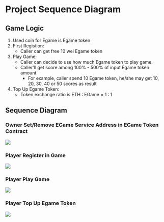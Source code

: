 # Project Sequence Diagram
## Game Logic
1. Used coin for Egame is Egame token
2. First Registion: 
    * Caller can get free 10 wei Egame token
3. Play Game:
    * Caller can decide to use how much Egame token to play game. 
    * Caller'll get score among 100% - 500% of input Egame token amount
        * For example, caller spend 10 Egame token, he/she may get 10, 20, 30, 40 or 50 scores as result
4. Top Up Egame Token:
    * Token exchange ratio is ETH : EGame = 1 : 1

## Sequence Diagram

### Owner Set/Remove EGame Service Address in EGame Token Contract
![](https://i.imgur.com/sayYNpP.png)
### Player Register in Game
![](https://i.imgur.com/dFwiMKP.png)
### Player Play Game
![](https://i.imgur.com/Tpx1mfI.png)
### Player Top Up Egame Token
![](https://i.imgur.com/jIoSy1e.png)